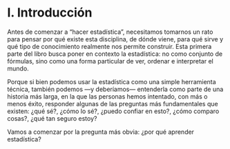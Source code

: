 # I. Introducción

Antes de comenzar a “hacer estadística”, necesitamos tomarnos un rato para pensar por qué existe esta disciplina, de dónde viene, para qué sirve y qué tipo de conocimiento realmente nos permite construir. Esta primera parte del libro busca poner en contexto la estadística: no como conjunto de fórmulas, sino como una forma particular de ver, ordenar e interpretar el mundo. 

Porque si bien podemos usar la estadística como una simple herramienta técnica, también podemos —y deberíamos— entenderla como parte de una historia más larga, en la que las personas hemos intentado, con más o menos éxito, responder algunas de las preguntas más fundamentales que existen: ¿qué sé?, ¿cómo lo sé?, ¿puedo confiar en esto?, ¿cómo comparo cosas?, ¿qué tan seguro estoy?

Vamos a comenzar por la pregunta más obvia: ¿por qué aprender estadística?


